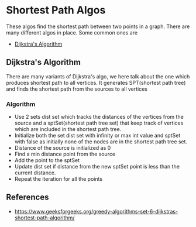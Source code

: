 # Shortest Path Algos
These algos find the shortest path between two points in a graph. There are many different algos in place. Some common ones are

- [Dijkstra's Algorithm](#dijkstras-algorithm)

## Dijkstra's Algorithm
There are many variants of Dijkstra's algo, we here talk about the one which produces shortest path to all vertices. It generates SPT(shortest path tree) and finds the shortest path from the sources to all vertices

### Algorithm
 - Use 2 sets dist set which tracks the distances of the vertices from the source and a sptSet(shortest path tree set) that keep track of vertices which are included in the shortest path tree.
 - Initialize both the set dist set with infinity or max int value and sptSet with false as initially none of the nodes are in the shortest path tree set.
 - Distance of the source is initialized as 0
 - Find a min distance point from the source
 - Add the point to the sptSet
 - Update dist set if distance from the new sptSet point is less than the current distance.
 - Repeat the iteration for all the points


## References
- https://www.geeksforgeeks.org/greedy-algorithms-set-6-dijkstras-shortest-path-algorithm/




